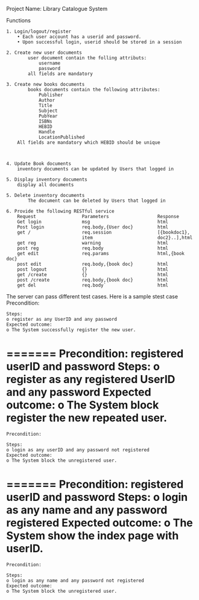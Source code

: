 Project Name: Library Catalogue System

Functions

    1. Login/logout/register
        • Each user account has a userid and password.
        • Upon successful login, userid should be stored in a session

    2. Create new user documents
            user document contain the folling attributs:
                username
                password
            all fields are mandatory

    3. Create new books documents
            books documents contain the following attributes:
                Publisher           
                Author              
                Title               
                Subject             
                PubYear             
                ISBNs               
                HEBID               
                Handle              
                LocationPublished 
        All fields are mandatory which HEBID should be unique


    
    4. Update Book documents
        inventory documents can be updated by Users that logged in

    5. Display inventory documents
        display all documents 

    5. Delete inventory documents
            The document can be deleted by Users that logged in

    6. Provide the following RESTful service
        Request                 Parameters                  Response
        Get login               msg                         html
        Post login              req.body,{User doc}         html
        get /                   req.session                 [{bookdoc1},  
                                item                        doc2}..],html
        get reg                 warning                     html
        post reg                req.body                    html
        get edit                req.params                  html,{book doc}
        post edit               req.body,{book doc}         html
        post logout             {}                          html
        get /create             {}                          html
        post /create            req.body,{book doc}         html
        get del                 req.body`                   html

The server can pass different test cases. Here is a sample stest case
    Precondition:
    
    Steps:
    o register as any UserID and any password
    Expected outcome:
    o The System successfully register the new user.
=======
    Precondition:
    registered userID and password
    Steps:
    o register as any registered UserID and any password
    Expected outcome:
    o The System block register the new repeated user.
=======
    Precondition:
    
    Steps:
    o login as any userID and any password not registered
    Expected outcome:
    o The System block the unregistered user.

=======
    Precondition:
        registered userID and password
    Steps:
    o login as any name and any password registered
    Expected outcome:
    o The System show the index page with userID.
========
    Precondition:
        
    Steps:
    o login as any name and any password not registered
    Expected outcome:
    o The System block the unregistered user.